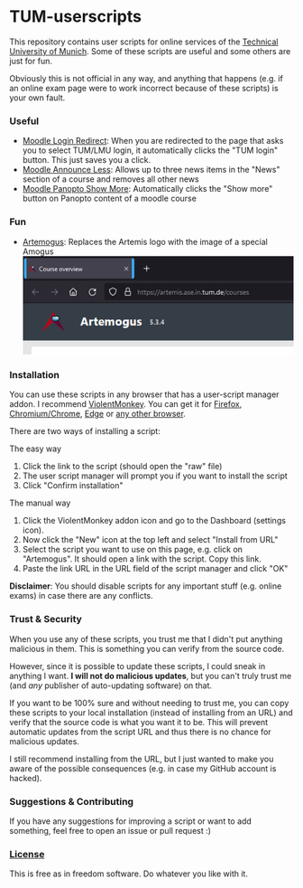 # TUM-userscripts
This repository contains user scripts for online services of the [Technical University of Munich](https://www.tum.de/). Some of these scripts are useful and some others are just for fun.

Obviously this is not official in any way, and anything that happens (e.g. if an online exam page were to work incorrect because of these scripts) is your own fault. 

### Useful
* [Moodle Login Redirect](moodle-login-redirect.user.js?raw=true): When you are redirected to the page that asks you to select TUM/LMU login, it automatically clicks the "TUM login" button. This just saves you a click.
* [Moodle Announce Less](moodle-announce-less.user.js?raw=true): Allows up to three news items in the "News" section of a course and removes all other news
* [Moodle Panopto Show More](moodle-panopto-showmore.user.js?raw=true): Automatically clicks the "Show more" button on Panopto content of a moodle course

### Fun
* [Artemogus](artemis-artemogus.user.js?raw=true): Replaces the Artemis logo with the image of a special Amogus 
![](.github/screenshots/artemogus.png)


### Installation
You can use these scripts in any browser that has a user-script manager addon. 
I recommend [ViolentMonkey](https://violentmonkey.github.io/). You can get it for [Firefox](https://addons.mozilla.org/firefox/addon/violentmonkey/), [Chromium/Chrome](https://chrome.google.com/webstore/detail/violent-monkey/jinjaccalgkegednnccohejagnlnfdag), [Edge](https://microsoftedge.microsoft.com/addons/detail/eeagobfjdenkkddmbclomhiblgggliao) or [any other browser](https://github.com/violentmonkey/violentmonkey/releases).

There are two ways of installing a script:

The easy way
1. Click the link to the script (should open the "raw" file)
2. The user script manager will prompt you if you want to install the script
3. Click "Confirm installation"

The manual way
1. Click the ViolentMonkey addon icon and go to the Dashboard (settings icon).
2. Now click the "New" icon at the top left and select "Install from URL"
3. Select the script you want to use on this page, e.g. click on "Artemogus". It should open a link with the script. Copy this link.
4. Paste the link URL in the URL field of the script manager and click "OK"

**Disclaimer**: You should disable scripts for any important stuff (e.g. online exams) in case there are any conflicts.

### Trust & Security
When you use any of these scripts, you trust me that I didn't put anything malicious in them. This is something you can verify from the source code.

However, since it is possible to update these scripts, I could sneak in anything I want. **I will not do malicious updates**, but you can't truly trust me (and *any* publisher of auto-updating software) on that. 

If you want to be 100% sure and without needing to trust me, you can copy these scripts to your local installation (instead of installing from an URL) and verify that the source code is what you want it to be. This will prevent automatic updates from the script URL and thus there is no chance for malicious updates.

I still recommend installing from the URL, but I just wanted to make you aware of the possible consequences (e.g. in case my GitHub account is hacked).

### Suggestions & Contributing
If you have any suggestions for improving a script or want to add something, feel free to open an issue or pull request :)

### [License](LICENSE)
This is free as in freedom software. Do whatever you like with it.
